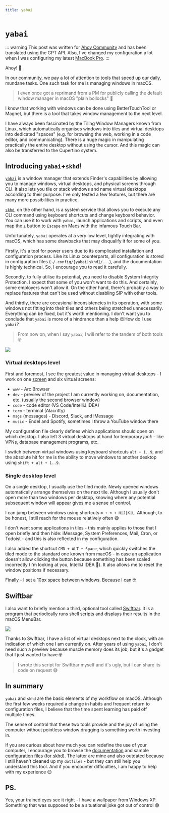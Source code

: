 ```yaml
---
title: yabai
---
```


# `yabai`

::: warning
This post was written for [Ahoy Community](https://ahoy.so) and has been translated using the GPT API. Also, I've changed my configuration a lot when I was configuring my latest [MacBook Pro](Tools/hardware/index.md#workstation).
:::

Ahoy! 👋

In our community, we pay a lot of attention to tools that speed up our daily, mundane tasks. One such task for me is managing windows in macOS.

> I even once got a reprimand from a PM for publicly calling the default window manager in macOS "plain bollocks" 🥲

I know that working with windows can be done using BetterTouchTool or Magnet, but there is a tool that takes window management to the next level.

I have always been fascinated by the Tiling Window Managers known from Linux, which automatically organises windows into tiles and virtual desktops into dedicated "spaces" (e.g. for browsing the web, working in a code editor, and communicating). There is a huge magic in manipulating practically the entire desktop without using the cursor. And this magic can also be transferred to the Cupertino system.

## Introducing `yabai`+`skhd`!

[`yabai`](https://github.com/koekeishiya/yabai) is a window manager that extends Finder's capabilities by allowing you to manage windows, virtual desktops, and physical screens through CLI. It also lets you tile or stack windows and name virtual desktops according to their purpose. I've only tested a few features, but there are many more possibilities in practice.

[`skhd`](https://github.com/koekeishiya/skhd), on the other hand, is a system service that allows you to execute any CLI command using keyboard shortcuts and change keyboard behavior. You can use it to work with `yabai`, launch applications and scripts, and even map the `±` button to `Escape` on Macs with the infamous Touch Bar.

Unfortunately, `yabai` operates at a very low level, tightly integrating with macOS, which has some drawbacks that may disqualify it for some of you.

Firstly, it's a tool for power users due to its complicated installation and configuration process. Like its Linux counterparts, all configuration is stored in configuration files (`~/.config/[yabai|skhd]/...`), and the documentation is highly technical. So, I encourage you to read it carefully.

Secondly, to fully utilise its potential, you need to disable System Integrity Protection. I expect that some of you won't want to do this. And certainly, some employers won't allow it. On the other hand, there's probably a way to replace features that can't be used without disabling SIP with other tools.

And thirdly, there are occasional inconsistencies in its operation, with some windows not fitting into their tiles and others being stretched unnecessarily. Everything can be fixed, but it's worth mentioning. I don't want you to conclude that `yabai` is more of a hindrance than a help 😉How do I use `yabai`?

> From now on, when I say `yabai`, I will refer to the tandem of both tools 🤓

![](/public/Screenshot%202022-09-26%20at%2015.33.49.png)

### Virtual desktops level

First and foremost, I see the greatest value in managing virtual desktops - I work on one [screen](Tools/hardware/index.md) and six virtual screens:

- `www` - Arc Browser
- `dev` - preview of the project I am currently working on, documentation, etc. (usually the second browser window)
- `code` - code editor (VS Code/IntelliJ IDEA)
- `term` - terminal (Alacritty)
- `msgs` (messages) - Discord, Slack, and iMessage
- `music` - Endel and Spotify, sometimes I throw a YouTube window there

My configuration file clearly defines which applications should open on which desktop. I also left 3 virtual desktops at hand for temporary _junk_ - like VPNs, database management programs, etc.

I switch between virtual windows using keyboard shortcuts `alt + 1..9`, and the absolute hit for me is the ability to move windows to another desktop using `shift + alt + 1..9`.

### Single desktop level

On a single desktop, I usually use the tiled mode. Newly opened windows automatically arrange themselves on the next tile. Although I usually don't open more than two windows per desktop, knowing where any potential subsequent window will appear gives me a sense of control.

I can jump between windows using shortcuts `⌘ + ⌥ + H|J|K|L`. Although, to be honest, I still reach for the mouse relatively often 😅

I don't want some applications in tiles - this mainly applies to those that I open briefly and then hide: iMessage, System Preferences, Mail, Cron, or Todoist - and this is also reflected in my configuration.

I also added the shortcut `CMD + ALT + Space`, which quickly switches the tiled mode to the standard one known from macOS - in case an application doesn't allow clicking the button because something has been scaled incorrectly (I'm looking at you, IntelliJ IDEA 🤬). It also allows me to reset the window positions if necessary.

Finally - I set a 10px space between windows. Because I can 🤓

## Swiftbar

I also want to briefly mention a third, optional tool called [Swiftbar](https://github.com/swiftbar/SwiftBar). It is a program that periodically runs shell scripts and displays their results in the macOS MenuBar.

![](/public/Screenshot%202022-09-26%20at%2016.10.55.png)

Thanks to Swiftbar, I have a list of virtual desktops next to the clock, with an indication of which one I am currently on. After years of using `yabai`, I don't need such a preview because muscle memory does its job, but it's a gadget that I just wanted to have 🤓

> I wrote this script for Swiftbar myself and it's ugly, but I can share its code on request 😅

## In summary

`yabai` and `skhd` are the basic elements of my workflow on macOS. Although the first few weeks required a change in habits and frequent return to configuration files, I believe that the time spent learning has paid off multiple times.

The sense of control that these two tools provide and the joy of using the computer without pointless window dragging is something worth investing in.

If you are curious about how much you can redefine the use of your computer, I encourage you to browse the [documentation](https://github.com/koekeishiya/yabai/wiki) and sample [configuration files](https://github.com/kkoscielniak/d2/blob/master/config/yabai/yabairc) ([for skhd](https://github.com/kkoscielniak/d2/blob/master/config/skhd/skhdrc)). The latter are mine and also outdated because I still haven't cleaned up my `dotfiles` - but they can still help you understand this tool. And if you encounter difficulties, I am happy to help with my experience 😉

## PS.

Yes, your trained eyes see it right - I have a wallpaper from Windows XP. Something that was supposed to be a situational joke got out of control 😅
